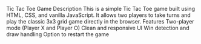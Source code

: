 Tic Tac Toe Game
Description
This is a simple Tic Tac Toe game built using HTML, CSS, and vanilla JavaScript.
It allows two players to take turns and play the classic 3x3 grid game directly in the browser.
Features
Two-player mode (Player X and Player O)
Clean and responsive UI
Win detection and draw handling
Option to restart the game
